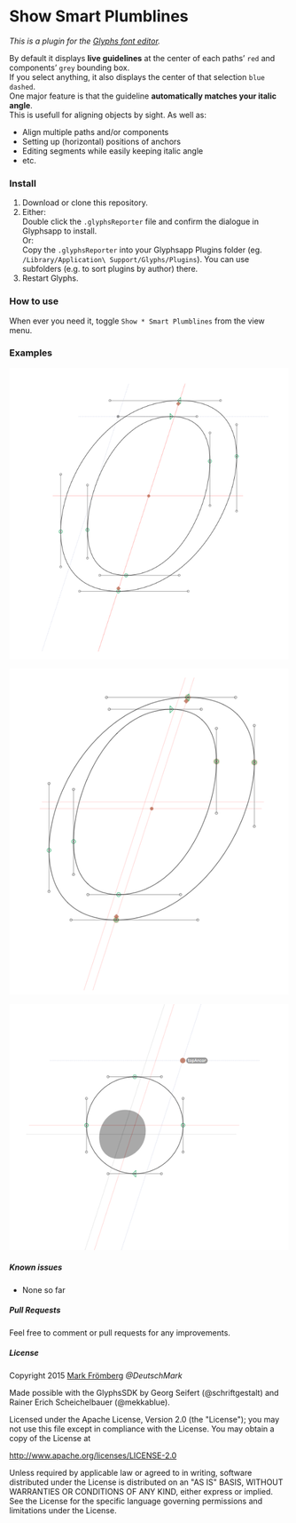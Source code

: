 # Show Smart Plumblines

*This is a plugin for the [Glyphs font editor](http://glyphsapp.com/).*  

By default it displays **live guidelines** at the center of each paths’ `red` and components’ `grey` bounding box.  
If you select anything, it also displays the center of that selection `blue dashed`.  
One major feature is that the guideline **automatically matches your italic angle**.  
This is usefull for aligning objects by sight. As well as:
- Align multiple paths and/or components
- Setting up (horizontal) positions of anchors
- Editing segments while easily keeping italic angle
- etc.

### Install

1. Download or clone this repository.
2. Either:  
   Double click the `.glyphsReporter` file and confirm the dialogue in Glyphsapp to install.  
   Or:  
   Copy the `.glyphsReporter` into your Glyphsapp Plugins folder (eg. `/Library/Application\ Support/Glyphs/Plugins`). You can use subfolders (e.g. to sort plugins by author) there.
3. Restart Glyphs.

### How to use

When ever you need it, toggle `Show * Smart Plumblines` from the view menu.

### Examples

![Show Smart Plumblines Demo](https://raw.githubusercontent.com/DeutschMark/Show-Smart-Plumblines/3ecae55c883b3720b8f58adf1f80453607d1cd6d/Screenshots/SmPlL%2012.png?raw=true "Show Smart Plumblines Demo")

![Show Smart Plumblines Demo](https://github.com/DeutschMark/Show-Smart-Plumblines/blob/3ecae55c883b3720b8f58adf1f80453607d1cd6d/Screenshots/SmPlL%2013.png?raw=true "Show Smart Plumblines Demo")

![Show Smart Plumblines Demo](https://github.com/DeutschMark/Show-Smart-Plumblines/blob/3ecae55c883b3720b8f58adf1f80453607d1cd6d/Screenshots/SmPlL%2014.png?raw=true "Show Smart Plumblines Demo")

##### Known issues

- None so far

##### Pull Requests

Feel free to comment or pull requests for any improvements.

##### License

Copyright 2015 [Mark Frömberg](http://www.markfromberg.com/) *@DeutschMark*

Made possible with the GlyphsSDK by Georg Seifert (@schriftgestalt) and Rainer Erich Scheichelbauer (@mekkablue).

Licensed under the Apache License, Version 2.0 (the "License");
you may not use this file except in compliance with the License.
You may obtain a copy of the License at

http://www.apache.org/licenses/LICENSE-2.0

Unless required by applicable law or agreed to in writing, software
distributed under the License is distributed on an "AS IS" BASIS,
WITHOUT WARRANTIES OR CONDITIONS OF ANY KIND, either express or implied.
See the License for the specific language governing permissions and
limitations under the License.
